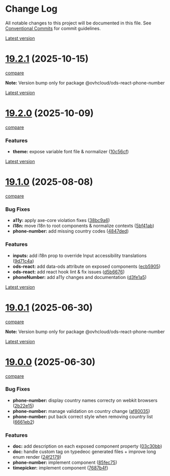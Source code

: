# Change Log

All notable changes to this project will be documented in this file.
See [Conventional Commits](https://conventionalcommits.org) for commit guidelines.

[Latest version](https://ovh.github.io/design-system/latest/?path=/docs/design-system-changelog--page)


# [19.2.1](https://ovh.github.io/design-system/v19.2.1/?path=/docs/design-system-changelog--page) (2025-10-15)
[compare](https://github.com/ovh/design-system/compare/v19.2.0...v19.2.1)

**Note:** Version bump only for package @ovhcloud/ods-react-phone-number







[Latest version](https://ovh.github.io/design-system/latest/?path=/docs/design-system-changelog--page)


# [19.2.0](https://ovh.github.io/design-system/v19.2.0/?path=/docs/design-system-changelog--page) (2025-10-09)
[compare](https://github.com/ovh/design-system/compare/v19.1.0...v19.2.0)

### Features

* **theme:** expose variable font file & normalizer ([10c56cf](https://github.com/ovh/design-system/commit/10c56cfa2da49e473dd78b967513ba7fbe7b7d26))





[Latest version](https://ovh.github.io/design-system/latest/?path=/docs/design-system-changelog--page)


# [19.1.0](https://ovh.github.io/design-system/v19.1.0/?path=/docs/design-system-changelog--page) (2025-08-08)
[compare](https://github.com/ovh/design-system/compare/v19.0.1...v19.1.0)

### Bug Fixes

* **a11y:** apply axe-core violation fixes ([38bc9a6](https://github.com/ovh/design-system/commit/38bc9a6acc3f5eef08ab9be4d0a3c76b6a35fb28))
* **i18n:** move i18n to root components & normalize contexts ([5bf41ab](https://github.com/ovh/design-system/commit/5bf41abad9bb0ac9909a01f74561f17cada84950))
* **phone-number:** add missing country codes ([4847ded](https://github.com/ovh/design-system/commit/4847ded0e610e1f7d33a14b3742ea5fce96a8221))


### Features

* **inputs:** add i18n prop to override Input accessibility translations ([9d71c4a](https://github.com/ovh/design-system/commit/9d71c4af451ef8dca805b6392f65517013b57228))
* **ods-react:** add data-ods attribute on exposed components ([ecb5905](https://github.com/ovh/design-system/commit/ecb5905e9ffe0081c627c595f000bc5f813de86b))
* **ods-react:** add react hook lint & fix issues ([d5b6676](https://github.com/ovh/design-system/commit/d5b667633198a98641959b206df60ef5bac38a7f))
* **phoneNumber:** add a11y changes and documentation ([d3fe1a5](https://github.com/ovh/design-system/commit/d3fe1a5cba06b50094b737d9b4d8d4eb1bf1114f))



[Latest version](https://ovh.github.io/design-system/latest/?path=/docs/design-system-changelog--page)


# [19.0.1](https://ovh.github.io/design-system/v19.0.1/?path=/docs/design-system-changelog--page) (2025-06-30)
[compare](https://github.com/ovh/design-system/compare/v19.0.0...v19.0.1)

**Note:** Version bump only for package @ovhcloud/ods-react-phone-number







[Latest version](https://ovh.github.io/design-system/latest/?path=/docs/design-system-changelog--page)


# [19.0.0](https://ovh.github.io/design-system/v19.0.0/?path=/docs/design-system-changelog--page) (2025-06-30)
[compare](https://github.com/ovh/design-system/compare/v18.6.3...v19.0.0)

### Bug Fixes

* **phone-number:** display country names correcty on webkit browsers ([2b22e15](https://github.com/ovh/design-system/commit/2b22e1583fdd823ee05bddc2f9b0cda144c2833c))
* **phone-number:** manage validation on country change ([af80035](https://github.com/ovh/design-system/commit/af80035c7464601226a649df9e6363bc85f752fc))
* **phone-number:** put back correct style when removing country list ([6661eb2](https://github.com/ovh/design-system/commit/6661eb217da1db269374c1a157a5268c381333fe))


### Features

* **doc:** add description on each exposed component property ([03c30bb](https://github.com/ovh/design-system/commit/03c30bb9e9a8ad28d56f2079419b76d066da7c92))
* **doc:** handle custom tag on typedeoc generated files + improve long enum render ([24f2179](https://github.com/ovh/design-system/commit/24f2179a96579361a48479e2e21e3d41442a7e32))
* **phone-number:** implement component ([85fec75](https://github.com/ovh/design-system/commit/85fec759e58c8fc8f4898bc66c87f48a4a88dc9f))
* **timepicker:** implement component ([7687b4f](https://github.com/ovh/design-system/commit/7687b4feb8a7d3be3e28e7202974cf43606da5f4))
